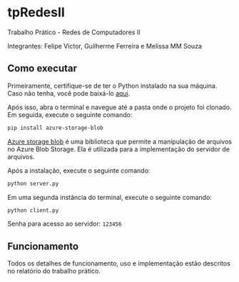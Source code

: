# tpRedesII

Trabalho Prático - Redes de Computadores II

Integrantes: Felipe Victor, Guilherme Ferreira e Melissa MM Souza

## Como executar

Primeiramente, certifique-se de ter o Python instalado na sua máquina. Caso não tenha, você pode baixá-lo [aqui](https://www.python.org/downloads/).

Após isso, abra o terminal e navegue até a pasta onde o projeto foi clonado. Em seguida, execute o seguinte comando:

```bash
pip install azure-storage-blob
```

[Azure storage blob](https://pypi.org/project/azure-storage-blob/) é uma biblioteca que permite a manipulação de arquivos no Azure Blob Storage. Ela é utilizada para a implementação do servidor de arquivos.

Após a instalação, execute o seguinte comando:

```bash
python server.py
```

Em uma segunda instância do terminal, execute o seguinte comando:

```bash
python client.py
```

Senha para acesso ao servidor: `123456`

## Funcionamento

Todos os detalhes de funcionamento, uso e implementação estão descritos no relatório do trabalho prático.
